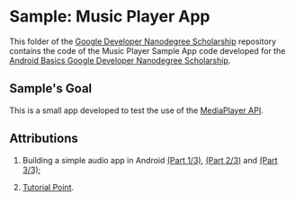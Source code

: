 # Sample: Music Player App

This folder of the [Google Developer Nanodegree Scholarship](https://github.com/EnduranceCode/GoogleDeveloperNanodegreeScholarship/tree/master) repository contains the code of the Music Player Sample App code developed for the [Android Basics Google Developer Nanodegree Scholarship](https://sites.google.com/knowlabs.com/gdnd2017).

## Sample's Goal

This is a small app developed to test the use of the [MediaPlayer API](https://developer.android.com/reference/android/media/MediaPlayer).

## Attributions

1. Building a simple audio app in Android [(Part 1/3)](https://medium.com/androiddevelopers/building-a-simple-audio-app-in-android-part-1-3-c14d1a66e0f1), [(Part 2/3)](https://medium.com/androiddevelopers/building-a-simple-audio-app-in-android-part-2-3-a514f6224b83) and [(Part 3/3)](https://medium.com/androiddevelopers/building-a-simple-audio-app-in-android-part-3-3-ead4a0e10673);

2. [Tutorial Point](http://www.tutorialspoint.com/android/android_mediaplayer.htm).
